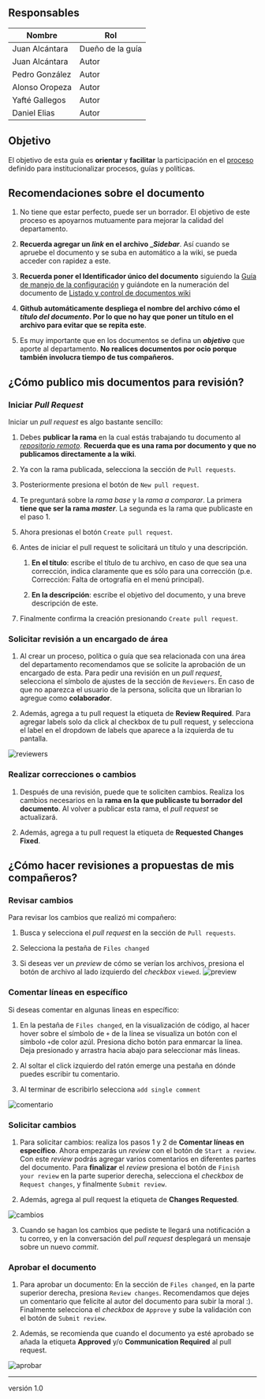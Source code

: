 ## Responsables
Nombre         | Rol
-------------- | -----
Juan Alcántara | Dueño de la guía    |
Juan Alcántara | Autor
Pedro González | Autor
Alonso Oropeza | Autor
Yafté Gallegos | Autor
Daniel Elias | Autor

## Objetivo
El objetivo de esta guía es **orientar** y **facilitar** la participación en el
[proceso] definido para institucionalizar procesos, guías y políticas.

## Recomendaciones sobre el documento
1. No tiene que estar perfecto, puede ser un borrador. El objetivo de este
proceso es apoyarnos mutuamente para mejorar la calidad del departamento.

0. **Recuerda agregar un _link_ en el archivo __Sidebar_**. Así cuando se 
apruebe el documento y se suba en automático a la wiki, se pueda acceder con 
rapidez a este. 

0. **Recuerda poner el Identificador único del documento** siguiendo la
[Guía de manejo de la configuración](https://github.com/novaDepto/Nova/wiki/Gu%C3%ADa-de-manejo-de-configuraci%C3%B3n) y guiándote en la numeración del
documento de [Listado y control de documentos wiki](https://docs.google.com/spreadsheets/d/1zb8at9oXi9vS-wS0yP7s6vCBlLSLcxMHLbA9aJRmJCI/edit?usp=sharing)

0. **Github automáticamente despliega el nombre del archivo cómo el _título del
documento_. Por lo que no hay que poner un título en el archivo para evitar que
se repita este**.

0. Es muy importante que en los documentos se defina un **_objetivo_** que 
aporte al departamento. **No realices documentos por ocio porque también 
involucra tiempo de tus compañeros.**


## ¿Cómo publico mis documentos para revisión?
### Iniciar _Pull Request_
Iniciar un _pull request_ es algo bastante sencillo:
1. Debes **publicar la rama** en la cual estás trabajando tu documento al
_[repositorio remoto]_. **Recuerda que es una rama por documento y que no
publicamos directamente a la wiki**.

0. Ya con la rama publicada, selecciona la sección de `Pull requests`.

0. Posteriormente presiona el botón de `New pull request`.

0. Te preguntará sobre la _rama base_ y la _rama a comparar_. La primera **tiene
que ser la rama _master_**. La segunda es la rama que publicaste en el paso 1.

0. Ahora presionas el botón `Create pull request`.

0. Antes de iniciar el pull request te solicitará un título y una descripción.

    1. **En el título**: escribe el título de tu archivo, en caso de que sea una
       corrección, indica claramente que es sólo para una corrección (p.e. 
       Corrección: Falta de ortografía en el menú principal).

    2. **En la descripción**: escribe el objetivo del documento, y una breve
       descripción de este.

0. Finalmente confirma la creación presionando `Create pull request`.

### Solicitar revisión a un encargado de área
1. Al crear un proceso, política o guía que sea relacionada con una área del
departamento recomendamos que se solicite la aprobación de un encargado de esta.
Para pedir una revisión en un _pull request_, selecciona el símbolo de ajustes
de la sección de `Reviewers`. En caso de que no aparezca el usuario de la 
persona, solicita que un librarian lo agregue como **colaborador**.

2. Además, agrega a tu pull request la etiqueta de **Review Required**.
Para agregar labels solo da click al checkbox de tu pull request, y selecciona el label en el dropdown de labels
que aparece a la izquierda de tu pantalla.

![reviewers][reviewers]

### Realizar correcciones o cambios
1. Después de una revisión, puede que te soliciten cambios. Realiza los cambios
necesarios en la **rama en la que publicaste tu borrador del documento**. Al
volver a publicar esta rama, el _pull request_ se actualizará.

2. Además, agrega a tu pull request la etiqueta de **Requested Changes Fixed**.

## ¿Cómo hacer revisiones a propuestas de mis compañeros?
### Revisar cambios
Para revisar los cambios que realizó mi compañero:
1. Busca y selecciona el _pull request_ en la sección de `Pull requests`.

2. Selecciona la pestaña de `Files changed`

3. Si deseas ver un _preview_ de cómo se verían los archivos, presiona el botón
de archivo al lado izquierdo del _checkbox_ `viewed`.
![preview][preview]

### Comentar líneas en específico
Si deseas comentar en algunas lineas en específico:
1. En la pestaña de `Files changed`, en la visualización de código, al hacer
hover sobre el símbolo de `+` de la línea se visualiza un botón con el símbolo
`+`de color azúl. Presiona dicho botón para enmarcar la línea. Deja presionado 
y arrastra hacia abajo para seleccionar más lineas.

2. Al soltar el click izquierdo del ratón emerge una pestaña en dónde puedes
escribir tu comentario. 

3. Al terminar de escribirlo selecciona `add single comment`

![comentario][comentario]

### Solicitar cambios
1. Para solicitar cambios: realiza los pasos 1 y 2 de **Comentar líneas en
específico**. Ahora empezarás un _review_ con el botón de `Start a review`. Con
este _review_ podrás agregar varios comentarios en diferentes partes del
documento. Para **finalizar** el _review_ presiona el botón de `Finish your
review` en la parte superior derecha, selecciona el _checkbox_ de `Request
changes`, y finalmente `Submit review`.

2. Además, agrega al pull request la etiqueta de **Changes Requested**.

![cambios]

3. Cuando se hagan los cambios que pediste te llegará una notificación a tu correo,
y en la conversación del _pull request_ desplegará un mensaje sobre un nuevo
_commit_.

### Aprobar el documento
1. Para aprobar un documento: En la sección de `Files changed`, en la parte
superior derecha, presiona `Review changes`. Recomendamos que dejes un 
comentario que felicite al autor del documento para subir la moral :). 
Finalmente selecciona el _checkbox_ de `Approve` y sube la validación con el
botón de `Submit review`.

2. Además, se recomienda que cuando el documento ya esté aprobado se añada la etiqueta **Approved** y/o 
**Communication Required** al pull request.

![aprobar][aprobar]

[proceso]: https://github.com/novaDepto/Nova/wiki/Proceso-para-definir-un-proceso
[repositorio remoto]: https://github.com/novaDepto/Nova
[reviewers]: media/guia_institucionalizar_reviewers.png
[preview]: media/guia_institucionalizar_preview.png
[comentario]: media/guia_institucionalizar_comentario.png
[cambios]: media/guia_institucionalizar_cambios.png
[aprobar]: media/guia_institucionalizar_aprobar.png

***
versión 1.0